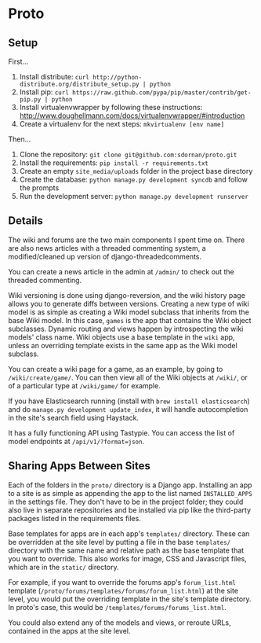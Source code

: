 # Proto

## Setup

First...

1. Install distribute: `curl http://python-distribute.org/distribute_setup.py | python`
2. Install pip: `curl https://raw.github.com/pypa/pip/master/contrib/get-pip.py | python`
3. Install virtualenvwrapper by following these instructions: <http://www.doughellmann.com/docs/virtualenvwrapper/#introduction>
4. Create a virtualenv for the next steps: `mkvirtualenv [env name]`

Then...

1. Clone the repository: `git clone git@github.com:sdornan/proto.git`
2. Install the requirements: `pip install -r requirements.txt`
3. Create an empty `site_media/uploads` folder in the project base directory
4. Create the database: `python manage.py development syncdb` and follow the prompts
5. Run the development server: `python manage.py development runserver`

## Details

The wiki and forums are the two main components I spent time on. There are also news articles with a threaded commenting system, a modified/cleaned up version of django-threadedcomments. 

You can create a news article in the admin at `/admin/` to check out the threaded commenting.

Wiki versioning is done using django-reversion, and the wiki history page allows you to generate diffs between versions. Creating a new type of wiki model is as simple as creating a Wiki model subclass that inherits from the base Wiki model. In this case, `games` is the app that contains the Wiki object subclasses. Dynamic routing and views happen by introspecting the wiki models' class name. Wiki objects use a base template in the `wiki` app, unless an overriding template exists in the same app as the Wiki model subclass.

You can create a wiki page for a game, as an example, by going to `/wiki/create/game/`. You can then view all of the Wiki objects at `/wiki/`, or of a particular type at `/wiki/game/` for example.

If you have Elasticsearch running (install with `brew install elasticsearch`) and do `manage.py development update_index`, it will handle autocompletion in the site's search field using Haystack.

It has a fully functioning API using Tastypie. You can access the list of model endpoints at `/api/v1/?format=json`.

## Sharing Apps Between Sites

Each of the folders in the `proto/` directory is a Django app. Installing an app to a site is as simple as appending the app to the list named `INSTALLED_APPS` in the settings file. They don't have to be in the project folder; they could also live in separate repositories and be installed via pip like the third-party packages listed in the requirements files.

Base templates for apps are in each app's `templates/` directory. These can be overridden at the site level by putting a file in the base `templates/` directory with the same name and relative path as the base template that you want to override. This also works for image, CSS and Javascript files, which are in the `static/` directory.

For example, if you want to override the forums app's `forum_list.html` template (`/proto/forums/templates/forums/forum_list.html`) at the site level, you would put the overriding template in the site's template directory. In proto's case, this would be `/templates/forums/forums_list.html`.

You could also extend any of the models and views, or reroute URLs, contained in the apps at the site level.

